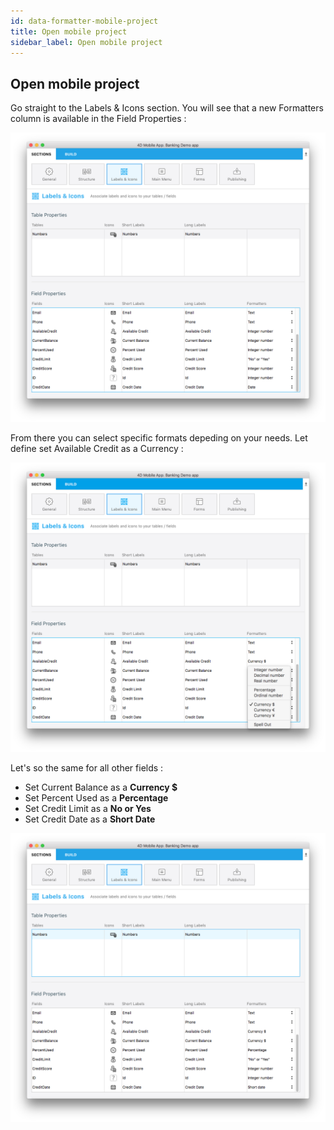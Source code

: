 ```yaml
---
id: data-formatter-mobile-project
title: Open mobile project
sidebar_label: Open mobile project
---
```


## Open mobile project

Go straight to the Labels & Icons section. You will see that a new Formatters column is available in the Field Properties :

![Data formatter labels icons](assets/data-formatter/data-formatter-labels-icons.png)

From there you can select specific formats depeding on your needs. Let define set Available Credit as a Currency :

![Available credit currency](assets/data-formatter/available-credit-currency.png)

Let's so the same for all other fields :

* Set Current Balance as a **Currency $**
* Set Percent Used as a **Percentage**
* Set Credit Limit as a **No or Yes**
* Set Credit Date as a **Short Date**

![Select field formatters](assets/data-formatter/select-field-formatters.png)
